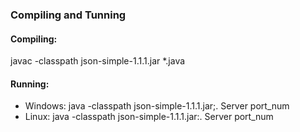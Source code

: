 ### Compiling and Tunning
#### Compiling:
javac -classpath json-simple-1.1.1.jar *.java
#### Running:
- Windows: java -classpath json-simple-1.1.1.jar;. Server port_num
- Linux: java -classpath json-simple-1.1.1.jar:. Server port_num
